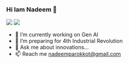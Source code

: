 ### Hi Iam Nadeem 👋

<a class="header-badge" target="_blank" href="https://www.linkedin.com/in/nadeem-parokkot-a85785242/"><img src="https://img.shields.io/badge/style--5eba00.svg?label=LinkedIn&logo=linkedin&style=social"></a>
<a class="header-badge" target="_blank" href="https://github.com/nadeemparokkot"><img src="https://img.shields.io/badge/style--5eba00.svg?label=GitHub&logo=github&style=social"></a>
<!--
**nadeemparokkot/nadeemparokkot** is a ✨ _special_ ✨ repository because its `README.md` (this file) appears on your GitHub profile.

Here are some ideas to get you started:-->

- 🔭 I’m currently working on Gen AI
- 🌱 I’m preparing for 4th Industrial Revolution
- 💬 Ask me about innovations...
- 📫 Reach me nadeemparokkot@gmail.com



